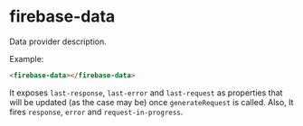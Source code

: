 # firebase-data

Data provider description.

Example:
```html
<firebase-data></firebase-data>
```

It exposes `last-response`, `last-error` and `last-request` as properties that will be updated (as the case may be) once `generateRequest` is called.
Also, It fires `response`, `error` and `request-in-progress`.
